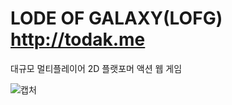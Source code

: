 # LODE OF GALAXY(LOFG) <http://todak.me>

대규모 멀티플레이어 2D 플랫포머 액션 웹 게임

![캡처](https://user-images.githubusercontent.com/36301491/71372675-59fb9b00-25f8-11ea-9d29-12d9c15ecf73.PNG)
